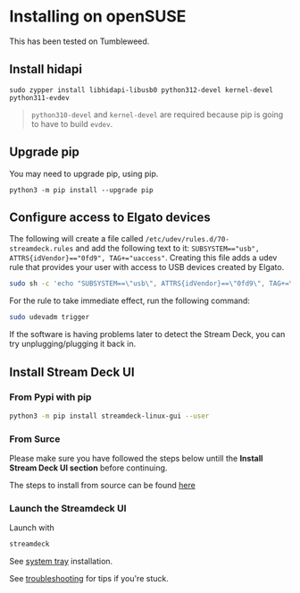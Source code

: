 # Installing on openSUSE
This has been tested on Tumbleweed.

## Install hidapi
``` console
sudo zypper install libhidapi-libusb0 python312-devel kernel-devel python311-evdev
```
 > `python310-devel` and `kernel-devel` are required because pip is going to have to build `evdev`.

## Upgrade pip
You may need to upgrade pip, using pip.
```
python3 -m pip install --upgrade pip
```
## Configure access to Elgato devices
The following will create a file called `/etc/udev/rules.d/70-streamdeck.rules` and add the following text to it: `SUBSYSTEM=="usb", ATTRS{idVendor}=="0fd9", TAG+="uaccess"`. Creating this file adds a udev rule that provides your user with access to USB devices created by Elgato.
``` bash
sudo sh -c 'echo "SUBSYSTEM==\"usb\", ATTRS{idVendor}==\"0fd9\", TAG+=\"uaccess\"" > /etc/udev/rules.d/70-streamdeck.rules'
```
For the rule to take immediate effect, run the following command:
``` bash
sudo udevadm trigger
```
If the software is having problems later to detect the Stream Deck, you can try unplugging/plugging it back in.

## Install Stream Deck UI

### From Pypi with pip
```bash
python3 -m pip install streamdeck-linux-gui --user
```

### From Surce 
Please make sure you have followed the steps below untill the **Install Stream Deck UI section** before continuing.


The steps to install from source can be found [here](source.md)

### Launch the Streamdeck UI
Launch with
```bash
streamdeck
```

See [system tray](../troubleshooting.md#no-system-tray-indicator) installation.


See [troubleshooting](../troubleshooting.md) for tips if you're stuck.
